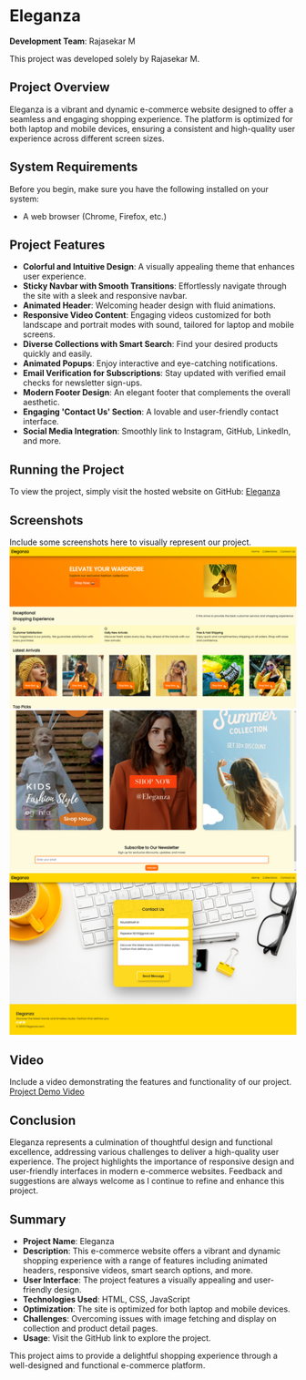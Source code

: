 # Eleganza
**Development Team**: Rajasekar M

This project was developed solely by Rajasekar M.

## Project Overview
Eleganza is a vibrant and dynamic e-commerce website designed to offer a seamless and engaging shopping experience. The platform is optimized for both laptop and mobile devices, ensuring a consistent and high-quality user experience across different screen sizes.

## System Requirements
Before you begin, make sure you have the following installed on your system:
- A web browser (Chrome, Firefox, etc.)

## Project Features
- **Colorful and Intuitive Design**: A visually appealing theme that enhances user experience.
- **Sticky Navbar with Smooth Transitions**: Effortlessly navigate through the site with a sleek and responsive navbar.
- **Animated Header**: Welcoming header design with fluid animations.
- **Responsive Video Content**: Engaging videos customized for both landscape and portrait modes with sound, tailored for laptop and mobile screens.
- **Diverse Collections with Smart Search**: Find your desired products quickly and easily.
- **Animated Popups**: Enjoy interactive and eye-catching notifications.
- **Email Verification for Subscriptions**: Stay updated with verified email checks for newsletter sign-ups.
- **Modern Footer Design**: An elegant footer that complements the overall aesthetic.
- **Engaging 'Contact Us' Section**: A lovable and user-friendly contact interface.
- **Social Media Integration**: Smoothly link to Instagram, GitHub, LinkedIn, and more.

## Running the Project
To view the project, simply visit the hosted website on GitHub:
[Eleganza](https://rajas1010.github.io/E-commerce/)

## Screenshots
Include some screenshots here to visually represent our project.
![Screenshot 1](images/screenshotL1.png)
![Screenshot 2](images/screenshotL2.png)
![Screenshot 3](images/screenshotL3.png)

## Video
Include a video demonstrating the features and functionality of our project.
[Project Demo Video](path/to/video.mp4)

## Conclusion
Eleganza represents a culmination of thoughtful design and functional excellence, addressing various challenges to deliver a high-quality user experience. The project highlights the importance of responsive design and user-friendly interfaces in modern e-commerce websites. Feedback and suggestions are always welcome as I continue to refine and enhance this project.

## Summary
- **Project Name**: Eleganza
- **Description**: This e-commerce website offers a vibrant and dynamic shopping experience with a range of features including animated headers, responsive videos, smart search options, and more.
- **User Interface**: The project features a visually appealing and user-friendly design.
- **Technologies Used**: HTML, CSS, JavaScript
- **Optimization**: The site is optimized for both laptop and mobile devices.
- **Challenges**: Overcoming issues with image fetching and display on collection and product detail pages.
- **Usage**: Visit the GitHub link to explore the project.

This project aims to provide a delightful shopping experience through a well-designed and functional e-commerce platform.
